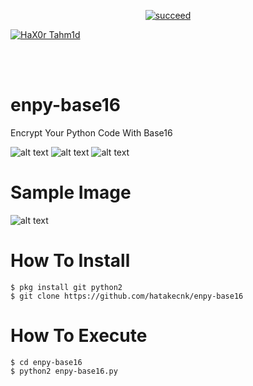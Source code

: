 <p align="center">
<a href="#"><img title="succeed" src="https://img.shields.io/badge/deobfuscating-succeed-green?colorB=%23017e40&style=for-the-badge"></a>
</p>
<p align="left">
<a href="https://github.com/hax0rtahm1d"><img title="HaX0r Tahm1d" src="https://img.shields.io/badge/By-HaX0r%20Tahm1d-blue?style=for-the-badge&logo=github"></a>
</p>
<br/><br/>

# enpy-base16
Encrypt Your Python Code With Base16

![alt text](https://img.shields.io/badge/Coded-xNot_Found-blue.svg)
![alt text](https://img.shields.io/badge/Size-34.00KB-yellow.svg)
![alt text](https://img.shields.io/badge/Python-2.7-green.svg)
# Sample Image
![alt text](https://raw.githubusercontent.com/hatakecnk/hatakecnk.github.io/master/IMG_20190602_185353.jpg)

# How To Install
```
$ pkg install git python2
$ git clone https://github.com/hatakecnk/enpy-base16
```

# How To Execute
```
$ cd enpy-base16
$ python2 enpy-base16.py
```
